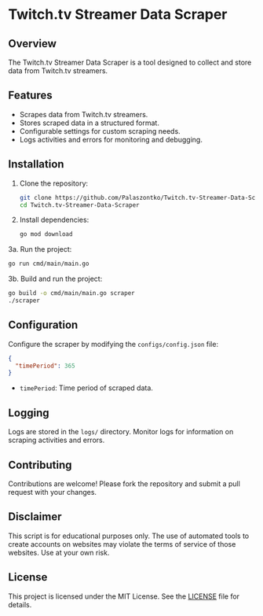 
# Twitch.tv Streamer Data Scraper

## Overview
The Twitch.tv Streamer Data Scraper is a tool designed to collect and store data from Twitch.tv streamers. 

## Features
- Scrapes data from Twitch.tv streamers.
- Stores scraped data in a structured format.
- Configurable settings for custom scraping needs.
- Logs activities and errors for monitoring and debugging.

## Installation
1. Clone the repository:
   ```bash
   git clone https://github.com/Palaszontko/Twitch.tv-Streamer-Data-Scraper.git
   cd Twitch.tv-Streamer-Data-Scraper
   ```
2. Install dependencies:
   ```bash
   go mod download
   ```
3a. Run the project:
   ```bash
   go run cmd/main/main.go
   ```
3b. Build and run the project:
   ```bash
   go build -o cmd/main/main.go scraper
   ./scraper
   ```

## Configuration
Configure the scraper by modifying the `configs/config.json` file:
```json
{
  "timePeriod": 365
}
```
- `timePeriod`: Time period of scraped data.
  
## Logging
Logs are stored in the `logs/` directory. Monitor logs for information on scraping activities and errors.

## Contributing
Contributions are welcome! Please fork the repository and submit a pull request with your changes.

## Disclaimer
This script is for educational purposes only. The use of automated tools to create accounts on websites may violate the terms of service of those websites. Use at your own risk.

## License
This project is licensed under the MIT License. See the [LICENSE](LICENSE) file for details.


